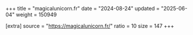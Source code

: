 +++
title = "magicalunicorn.fr"
date = "2024-08-24"
updated = "2025-06-04"
weight = 150949

[extra]
source = "https://magicalunicorn.fr/"
ratio = 10
size = 147
+++
